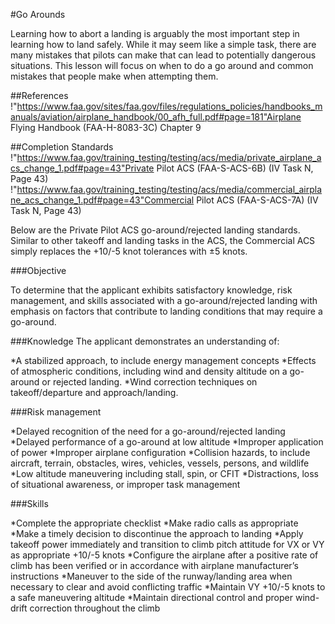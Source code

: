 #Go Arounds

Learning how to abort a landing is arguably the most important step in learning how to land safely. While it may seem like a simple task, there are many mistakes that pilots can make that can lead to potentially dangerous situations. This lesson will focus on when to do a go around and common mistakes that people make when attempting them.



##References
!"https://www.faa.gov/sites/faa.gov/files/regulations_policies/handbooks_manuals/aviation/airplane_handbook/00_afh_full.pdf#page=181"Airplane Flying Handbook (FAA-H-8083-3C) Chapter 9

##Completion Standards
!"https://www.faa.gov/training_testing/testing/acs/media/private_airplane_acs_change_1.pdf#page=43"Private Pilot ACS (FAA-S-ACS-6B) (IV Task N, Page 43)
!"https://www.faa.gov/training_testing/testing/acs/media/commercial_airplane_acs_change_1.pdf#page=43"Commercial Pilot ACS (FAA-S-ACS-7A) (IV Task N, Page 43)

Below are the Private Pilot ACS go-around/rejected landing standards. Similar to other takeoff and landing tasks in the ACS, the Commercial ACS simply replaces the +10/-5 knot tolerances with ±5 knots.

###Objective

To determine that the applicant exhibits satisfactory knowledge, risk management, and skills associated with a go-around/rejected landing with emphasis on factors that contribute to landing conditions that may require a go-around.

###Knowledge
The applicant demonstrates an understanding of:

*A stabilized approach, to include energy management concepts
*Effects of atmospheric conditions, including wind and density altitude on a go-around or rejected landing.
*Wind correction techniques on takeoff/departure and approach/landing.

###Risk management

*Delayed recognition of the need for a go-around/rejected landing
*Delayed performance of a go-around at low altitude
*Improper application of power
*Improper airplane configuration
*Collision hazards, to include aircraft, terrain, obstacles, wires, vehicles, vessels, persons, and wildlife
*Low altitude maneuvering including stall, spin, or CFIT
*Distractions, loss of situational awareness, or improper task management

###Skills

*Complete the appropriate checklist
*Make radio calls as appropriate
*Make a timely decision to discontinue the approach to landing
*Apply takeoff power immediately and transition to climb pitch attitude for VX or VY as appropriate +10/-5 knots
*Configure the airplane after a positive rate of climb has been verified or in accordance with airplane manufacturer’s instructions
*Maneuver to the side of the runway/landing area when necessary to clear and avoid conflicting traffic
*Maintain VY +10/-5 knots to a safe maneuvering altitude
*Maintain directional control and proper wind-drift correction throughout the climb

